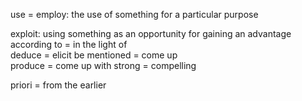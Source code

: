 use =
employ: the use of something for a particular purpose  

exploit: using something as an opportunity for gaining an advantage
according to = in the light of  
deduce = elicit
be mentioned = come up  
produce = come up with
strong = compelling

priori = from the earlier
